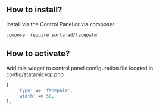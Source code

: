 ## How to install?

Install via the Control Panel or via composer

```bash
composer require sortarad/facepalm
```

## How to activate?
Add this widget to control panel configuration file located in config/statamic/cp.php .

```php
[
	'type' => 'facepalm',
	'width' => 50,
],
```

